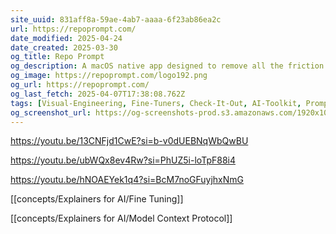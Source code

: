 ```yaml
---
site_uuid: 831aff8a-59ae-4ab7-aaaa-6f23ab86ea2c
url: https://repoprompt.com/
date_modified: 2025-04-24
date_created: 2025-03-30
og_title: Repo Prompt
og_description: A macOS native app designed to remove all the friction involved in iterating on your code with the most powerful AI models.
og_image: https://repoprompt.com/logo192.png
og_url: https://repoprompt.com/
og_last_fetch: 2025-04-07T17:38:08.762Z
tags: [Visual-Engineering, Fine-Tuners, Check-It-Out, AI-Toolkit, Prompt-Engineering, Code-Generators]
og_screenshot_url: https://og-screenshots-prod.s3.amazonaws.com/1920x1080/80/false/4f80033c3b0953497ddc6c8407a857aab53a208c5a0878fb7e105cf5abf9c786.jpeg
---
```



























































https://youtu.be/13CNFjd1CwE?si=b-v0dUEBNqWbQwBU

https://youtu.be/ubWQx8ev4Rw?si=PhUZ5i-loTpF88i4

https://youtu.be/hNOAEYek1q4?si=BcM7noGFuyjhxNmG

[[concepts/Explainers for AI/Fine Tuning]]

[[concepts/Explainers for AI/Model Context Protocol]]

